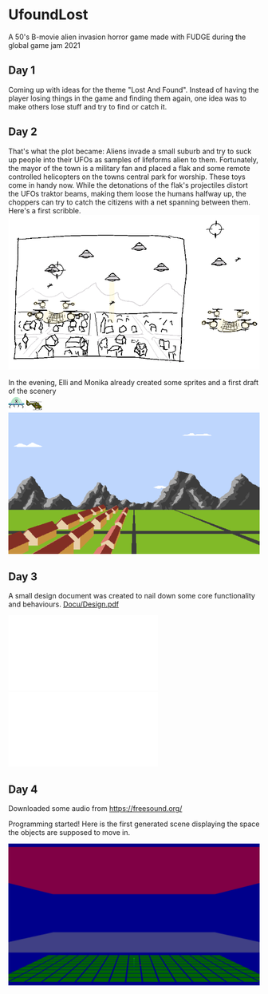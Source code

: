 # UfoundLost
A 50's B-movie alien invasion horror game made with FUDGE during the global game jam 2021

## Day 1
Coming up with ideas for the theme "Lost And Found". Instead of having the player losing things in the game and finding them again, one idea was to make others lose stuff and try to find or catch it. 

## Day 2
That's what the plot became: Aliens invade a small suburb and try to suck up people into their UFOs as samples of lifeforms alien to them. Fortunately, the mayor of the town is a military fan and placed a flak and some remote controlled helicopters on the towns central park for worship. These toys come in handy now. While the detonations of the flak's projectiles distort the UFOs traktor beams, making them loose the humans halfway up, the choppers can try to catch the citizens with a net spanning between them. Here's a first scribble.
![](Docu/Scribble.png)

In the evening, Elli and Monika already created some sprites and a first draft of the scenery  
![](Docu/UFO32x32.png) ![](Docu/Heli.png) ![](Docu/Background1.png)

## Day 3
A small design document was created to nail down some core functionality and behaviours.
[Docu/Design.pdf](Docu/Design.pdf)

<embed src="Docu/Design.pdf" type="application/pdf">
<object data="Docu/Design.pdf" type="application/pdf" width="100%" height="50%">
    <embed src="Docu/Design.pdf">
    </embed>
</object>

## Day 4
Downloaded some audio from https://freesound.org/  

Programming started! Here is the first generated scene displaying the space the objects are supposed to move in.

![](Docu/Spaces.png)